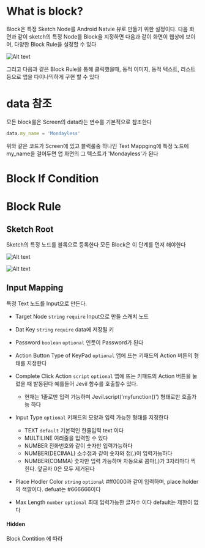 # What is block?

Block은 특정 Sketch Node를 Android Natvie 뷰로 만들기 위한 설정이다. 다음 화면과 같이 sketch의 특정 Node를 Block을 지정하면 다음과 같이 화면이 웹상에 보이며, 다양한 Block Rule을 설정할 수 있다

![Alt text](block-screen.png)

그리고 다음과 같은 Block Rule을 통해 클릭했을때, 동적 이미지, 동적 텍스트, 리스트 등으로 앱을 다이나믹하게 구현 할 수 있다

# data 참조
모든 block룰은 Screen의 data라는 변수를 기본적으로 참조한다

```javascript
data.my_name = 'Mondayless'
```
위와 같은 코드가 Screen에 있고 블럭룰중 하나인 Text Mappging에 특정 노드에 my_name을 걸어두면 
앱 화면의 그 텍스트가 'Mondayless'가 된다



# Block If Condition 

# Block Rule

## Sketch Root

Sketch의 특정 노드를 블록으로 등록한다
모든 Block은 이 단계를 먼저 해야한다

![Alt text](block_sketch_root.png)

![Alt text](block_node_select.png)

## Input Mapping

특정 Text 노드를 Input으로 만든다. 

- Target Node `string` `require` Input으로 만들 스캐치 노드 
- Dat Key `string` `require` data에 저장될 키
- Password `boolean` `optional` 인풋이 Password가 된다
- Action Button Type of KeyPad `optional` 앱에 뜨는 키패드의 Action 버튼의 형태를 지정한다
- Complete Click Action `script` `optional` 
앱에 뜨는 키패드의 Action 버튼을 눌렀을 때 발동된다
예를들어 Jevil 함수를 호출할수 있다.
    - 현재는 1줄로만 입력 가능하며 Jevil.script('myfunction()') 형태로만 호출가능 하다

- Input Type `optional` 키패드의 모양과 입력 가능한 형태를 지정한다
    - TEXT `default` 기본적인 한줄입력 text 이다
    - MULTILINE 여러줄을 입력할 수 있다
    - NUMBER 전화번호와 같이 숫자만 입력가능하다
    - NUMBER(DECIMAL) 소수점과 같이 숫자와 점(.)이 입력가능하다
    - NUMBER(COMMA) 숫자만 입력 가능하며 자동으로 콤마(,)가 3자리마다 찍힌다. 앞글자 0은 모두 제거된다

- Place Hodler Color `string` `optional` #ff0000과 같이 입력하며, place holder의 색깔이다. defuat는 #666666이다
- Max Length `number` `optional` 최대 입력가능한 글자수 이다 default는 제한이 없다
    

#### Hidden
Block Contition 에 따라 

